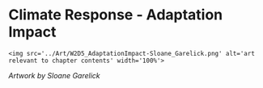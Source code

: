 # Climate Response - Adaptation Impact

 ````{div} full-width 
 <img src='../Art/W2D5_AdaptationImpact-Sloane_Garelick.png' alt='art relevant to chapter contents' width='100%'> 
```` 

*Artwork by Sloane Garelick*